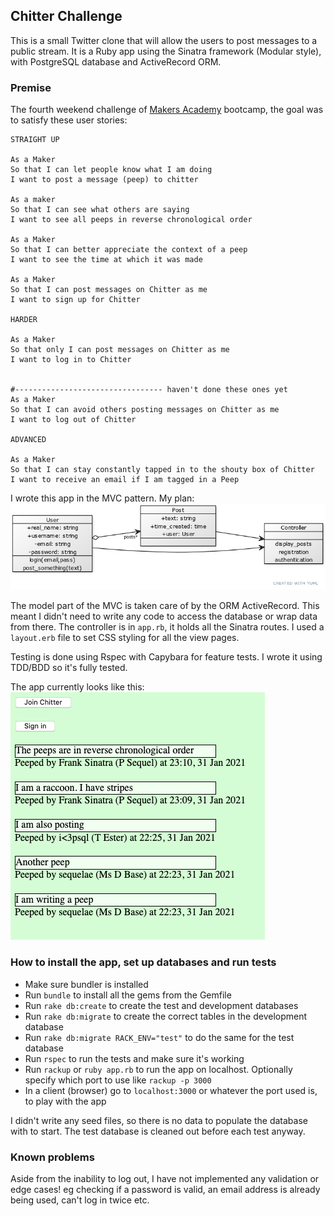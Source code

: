## Chitter Challenge

This is a small Twitter clone that will allow the users to post messages to a public stream. It is a Ruby app using the Sinatra framework (Modular style), with PostgreSQL database and ActiveRecord ORM.

### Premise
The fourth weekend challenge of [Makers Academy](https://makers.tech/) bootcamp, the goal was to satisfy these user stories:

```
STRAIGHT UP

As a Maker
So that I can let people know what I am doing  
I want to post a message (peep) to chitter

As a maker
So that I can see what others are saying  
I want to see all peeps in reverse chronological order

As a Maker
So that I can better appreciate the context of a peep
I want to see the time at which it was made

As a Maker
So that I can post messages on Chitter as me
I want to sign up for Chitter

HARDER

As a Maker
So that only I can post messages on Chitter as me
I want to log in to Chitter


#--------------------------------- haven't done these ones yet
As a Maker
So that I can avoid others posting messages on Chitter as me
I want to log out of Chitter

ADVANCED

As a Maker
So that I can stay constantly tapped in to the shouty box of Chitter
I want to receive an email if I am tagged in a Peep
```

I wrote this app in the MVC pattern.
My plan:
![class diagram](/public/class_uml.png)

The model part of the MVC is taken care of by the ORM ActiveRecord. This meant I didn't need to write any code to access the database or wrap data from there.  The controller is in `app.rb`, it holds all the Sinatra routes.  I used a `layout.erb` file to set CSS styling for all the view pages.

Testing is done using Rspec with Capybara for feature tests. I wrote it using TDD/BDD so it's fully tested.

The app currently looks like this:  
![progress so far](/public/end_of_weekend.png)

### How to install the app, set up databases and run tests
* Make sure bundler is installed
* Run `bundle` to install all the gems from the Gemfile
* Run `rake db:create` to create the test and development databases
* Run `rake db:migrate` to create the correct tables in the development database
* Run `rake db:migrate RACK_ENV="test"` to do the same for the test database
* Run `rspec` to run the tests and make sure it's working
* Run `rackup` or `ruby app.rb` to run the app on localhost. Optionally specify which port to use like `rackup -p 3000`
* In a client (browser) go to `localhost:3000` or whatever the port used is, to play with the app

I didn't write any seed files, so there is no data to populate the database with to start. The test database is cleaned out before each test anyway.

### Known problems
Aside from the inability to log out, I have not implemented any validation or edge cases! eg checking if a password is valid, an email address is already being used, can't log in twice etc.
